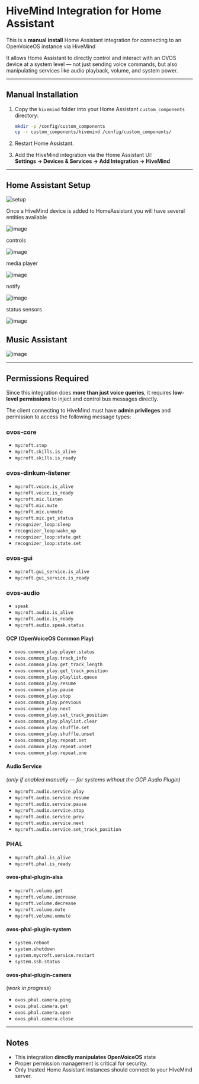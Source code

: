 # HiveMind Integration for Home Assistant

This is a **manual install** Home Assistant integration for connecting to an OpenVoiceOS instance via HiveMind

It allows Home Assistant to directly control and interact with an OVOS device at a system level — not just sending voice commands, but also manipulating services like audio playback, volume, and system power.

---

## Manual Installation

1. Copy the `hivemind` folder into your Home Assistant `custom_components` directory:

   ```bash
   mkdir -p /config/custom_components
   cp -r custom_components/hivemind /config/custom_components/
   ```

2. Restart Home Assistant.

3. Add the HiveMind integration via the Home Assistant UI:  
   **Settings → Devices & Services → Add Integration → HiveMind**

---

## Home Assistant Setup

![setup](https://github.com/user-attachments/assets/ecb329a3-312a-47b0-abe5-fb94a78f9628)

Once a HiveMind device is added to HomeAssistant you will have several entities available

![image](https://github.com/user-attachments/assets/f4a56e28-96e1-470e-99cc-0f9e8707b37f)

controls

![image](https://github.com/user-attachments/assets/d76cd0a6-7dc1-4af8-93d3-73668e11a405)

media player

![image](https://github.com/user-attachments/assets/9bb3bdba-bce0-47f5-b837-6f934eff67ef)

notify

![image](https://github.com/user-attachments/assets/57a797f7-06a6-4d12-9eb0-a3496fe32748)

status sensors

![image](https://github.com/user-attachments/assets/5f98232b-1243-445f-98ed-bb03e23a50b5)


## Music Assistant

![image](https://github.com/user-attachments/assets/1b0adcb0-bb92-4125-82ee-36367ce2bf60)

---

## Permissions Required

Since this integration does **more than just voice queries**, it requires **low-level permissions** to inject and control bus messages directly.  

The client connecting to HiveMind must have **admin privileges** and permission to access the following message types:

### ovos-core
- `mycroft.stop`
- `mycroft.skills.is_alive`
- `mycroft.skills.is_ready`

### ovos-dinkum-listener
- `mycroft.voice.is_alive`
- `mycroft.voice.is_ready`
- `mycroft.mic.listen`
- `mycroft.mic.mute`
- `mycroft.mic.unmute`
- `mycroft.mic.get_status`
- `recognizer_loop:sleep`
- `recognizer_loop:wake_up`
- `recognizer_loop:state.get`
- `recognizer_loop:state.set`

### ovos-gui
- `mycroft.gui_service.is_alive`
- `mycroft.gui_service.is_ready`

### ovos-audio
- `speak`
- `mycroft.audio.is_alive`
- `mycroft.audio.is_ready`
- `mycroft.audio.speak.status`

#### OCP (OpenVoiceOS Common Play)
- `ovos.common_play.player.status`
- `ovos.common_play.track_info`
- `ovos.common_play.get_track_length`
- `ovos.common_play.get_track_position`
- `ovos.common_play.playlist.queue`
- `ovos.common_play.resume`
- `ovos.common_play.pause`
- `ovos.common_play.stop`
- `ovos.common_play.previous`
- `ovos.common_play.next`
- `ovos.common_play.set_track_position`
- `ovos.common_play.playlist.clear`
- `ovos.common_play.shuffle.set`
- `ovos.common_play.shuffle.unset`
- `ovos.common_play.repeat.set`
- `ovos.common_play.repeat.unset`
- `ovos.common_play.repeat.one`

#### Audio Service
*(only if enabled manually — for systems without the OCP Audio Plugin)*

- `mycroft.audio.service.play`
- `mycroft.audio.service.resume`
- `mycroft.audio.service.pause`
- `mycroft.audio.service.stop`
- `mycroft.audio.service.prev`
- `mycroft.audio.service.next`
- `mycroft.audio.service.set_track_position`

### PHAL
- `mycroft.phal.is_alive`
- `mycroft.phal.is_ready`

#### ovos-phal-plugin-alsa
- `mycroft.volume.get`
- `mycroft.volume.increase`
- `mycroft.volume.decrease`
- `mycroft.volume.mute`
- `mycroft.volume.unmute`

#### ovos-phal-plugin-system
- `system.reboot`
- `system.shutdown`
- `system.mycroft.service.restart`
- `system.ssh.status`

#### ovos-phal-plugin-camera

(*work in progress*)

- `ovos.phal.camera.ping`
- `ovos.phal.camera.get`
- `ovos.phal.camera.open`
- `ovos.phal.camera.close`

---

## Notes

- This integration **directly manipulates OpenVoiceOS** state
- Proper permission management is critical for security.
- Only trusted Home Assistant instances should connect to your HiveMind server.

